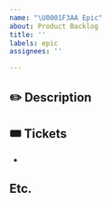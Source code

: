 ```yaml
---
name: "\U0001F3AA Epic"
about: Product Backlog
title: ''
labels: epic
assignees: ''

---
```


## ✏️ Description
<!--설명을 작성하세요.-->

## 🎟️ Tickets
<!--기능을 작성하세요.-->
- 

## Etc.
<!--기타-->
